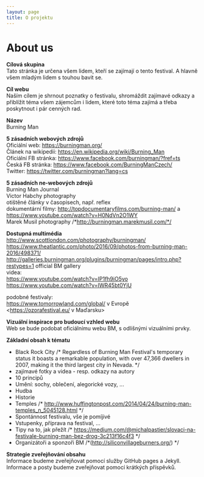 ```yaml
---
layout: page
title: O projektu
---
```


**About us**
===========

**Cílová skupina**  
Tato stránka je určena všem lidem, kteří se zajímají o tento festival. A hlavně všem mladým lidem s touhou bavit se.   

**Cíl webu**   
Naším cílem je shrnout poznatky o festivalu, shromáždit zajímavé odkazy a přiblížit téma všem zájemcům i lidem, které toto téma zajímá a třeba poskytnout i pár cenných rad.  

**Název**    
Burning Man

**5 zásadních webových zdrojů**   
Oficiální web: <https://burningman.org/>    
Článek na wikipedii: <https://en.wikipedia.org/wiki/Burning_Man>  
Oficiální FB stránka: <https://www.facebook.com/burningman/?fref=ts>   
Česká FB stránka: <https://www.facebook.com/BurningManCzech/>  
Twitter: <https://twitter.com/burningman?lang=cs>  

**5 zásadních ne-webových zdrojů**  
Burning Man Journal  
Victor Habchy photography  
otištěné články v časopisech, např. reflex  
dokumentární filmy: <http://topdocumentaryfilms.com/burning-man/> a <https://www.youtube.com/watch?v=H0NdVn2O1WY>  
Marek Musil photography /*http://burningman.marekmusil.com/*/  

**Dostupná multimédia**    
<http://www.scottlondon.com/photography/burningman/>  
<https://www.theatlantic.com/photo/2016/09/photos-from-burning-man-2016/498371/>  
<http://galleries.burningman.org/plugins/burningman/pages/intro.php?restypes=1>   official BM gallery  
videa:  
<https://www.youtube.com/watch?v=IP1fh9iO5yo>    
<https://www.youtube.com/watch?v=IWR45bt0YjU>    
  
podobné festivaly:  
<https://www.tomorrowland.com/global/> v Evropě      
<https://ozorafestival.eu/ v Maďarsku>      

**Vizuální inspirace pro budoucí vzhled webu**   
Web se bude podobat oficiálnímu webu BM, s odlišnými vizuálními prvky.  

**Základní obsah k tématu**    
* Black Rock City   /*  Regardless of Burning Man Festival's temporary status it boasts a remarkable population, with over 47,366 dwellers in 2007, making it the third largest city in Nevada.  */
* zajímavé fotky a videa - resp. odkazy na autory
* 10 principů  
* Umění: sochy, oblečení, alegorické vozy, ...
* Hudba  
* Historie  
* Temples /* http://www.huffingtonpost.com/2014/04/24/burning-man-temples_n_5045128.html */ 
* Spontánnost festivalu, vše je pomíjivé
* Vstupenky, příprava na festival, ...
* Tipy na to, jak přežít /* https://medium.com/@michalpastier/slovaci-na-festivale-burning-man-bez-drog-3c213f16c4f3 */  
* Organizátoři a sponzoři BM /*(http://siliconvillageburners.org/) */  

**Strategie zveřejňování obsahu**  
Informace budeme zveřejňovat pomocí služby GitHub pages a Jekyll. Informace a posty budeme zveřejňovat pomocí krátkých příspěvků.   
